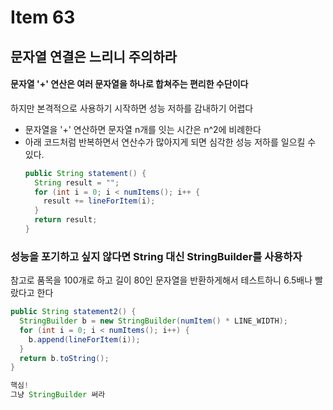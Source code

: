 # Item 63
## 문자열 연결은 느리니 주의하라

#### 문자열 '+' 연산은 여러 문자열을 하나로 합쳐주는 편리한 수단이다
하지만 본격적으로 사용하기 시작하면 성능 저하를 감내하기 어렵다
- 문자열을 '+' 연산하면 문자열 n개를 잇는 시간은 n^2에 비례한다
- 아래 코드처럼 반복하면서 연산수가 많아지게 되면 심각한 성능 저하를 일으킬 수 있다.
  ```java
  public String statement() {
    String result = "";
    for (int i = 0; i < numItems(); i++ {
      result += lineForItem(i);
    }
    return result;
  }
  ```

### 성능을 포기하고 싶지 않다면 String 대신 StringBuilder를 사용하자
참고로 품목을 100개로 하고 길이 80인 문자열을 반환하게해서 테스트하니 6.5배나 빨랐다고 한다
```java
public String statement2() {
  StringBuilder b = new StringBuilder(numItem() * LINE_WIDTH);
  for (int i = 0; i < numItems(); i++) {
    b.append(lineForItem(i));
  }
  return b.toString();
}
```


```java
핵심!
그냥 StringBuilder 써라
```
